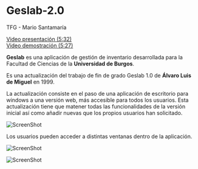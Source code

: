 # Geslab-2.0
TFG - Mario Santamaría

[Video presentación (5:32)](https://www.youtube.com/watch?v=8SKG2fcVVXQ&list=PLbfgDC115L3C_VXfMo9s-LbzBrChZYk0r)  
[Video demostración (5:27)](https://www.youtube.com/watch?v=aX5nvhYYOBg&list=PLbfgDC115L3C_VXfMo9s-LbzBrChZYk0r&index=2)


**Geslab** es una aplicación de gestión de inventario desarrollada para la Facultad de Ciencias de la **Universidad de Burgos**.

Es una actualización del trabajo de fin de grado Geslab 1.0 de **Álvaro Luis de Miguel** en 1999.

La actualización consiste en el paso de una aplicación de escritorio para windows a una versión web, más accesible para todos los usuarios. Esta actualización tiene que matener todas las funcionalidades de la versión inicial así como añadir nuevas que los propios usuarios han solicitado.

![ScreenShot](https://raw.github.com/masantamario/Geslab-2.0/master/doc/Screenshot/login.png)

Los usuarios pueden acceder a distintas ventanas dentro de la aplicación.

![ScreenShot](https://raw.github.com/masantamario/Geslab-2.0/master/doc/Screenshot/homepage-existencias.png)

![ScreenShot](https://raw.github.com/masantamario/Geslab-2.0/master/doc/Screenshot/productos.png)

